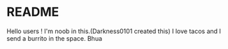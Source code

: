 # README
Hello users ! I'm noob in this.(Darkness0101 created this)
I love tacos and I send a burrito in the space. Bhua
